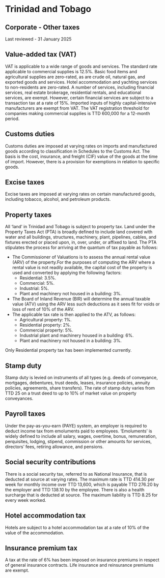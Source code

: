 # Trinidad and Tobago
## Corporate - Other taxes
Last reviewed - 31 January 2025
## Value-added tax (VAT)
VAT is applicable to a wide range of goods and services. The standard rate applicable to commercial supplies is 12.5%.
Basic food items and agricultural supplies are zero-rated, as are crude oil, natural gas, and exported goods and services. Hotel accommodation and yachting services to non-residents are zero-rated.
A number of services, including financial services, real estate brokerage, residential rentals, and educational services, are exempt. However, certain financial services are subject to a transaction tax at a rate of 15%. Imported inputs of highly capital-intensive manufacturers are exempt from VAT.
The VAT registration threshold for companies making commercial supplies is TTD 600,000 for a 12-month period.
## Customs duties
Customs duties are imposed at varying rates on imports and manufactured goods according to classification in Schedules to the Customs Act. The basis is the cost, insurance, and freight (CIF) value of the goods at the time of import. However, there is a provision for exemptions in relation to specific goods.
## Excise taxes
Excise taxes are imposed at varying rates on certain manufactured goods, including tobacco, alcohol, and petroleum products.
## Property taxes
All ‘land’ in Trinidad and Tobago is subject to property tax. Land under the Property Taxes Act (PTA) is broadly defined to include land covered with water and all buildings, structures, machinery, plant, pipelines, cables, and fixtures erected or placed upon, in, over, under, or affixed to land. The PTA stipulates the process for arriving at the quantum of tax payable as follows:
  * The Commissioner of Valuations is to assess the annual rental value (ARV) of the property.For the purposes of computing the ARV where a rental value is not readily available, the capital cost of the property is used and converted by applying the following factors: 
    * Residential: 3.5%.
    * Commercial: 5%.
    * Industrial: 5%.
    * Plant and machinery not housed in a building: 3%.
  * The Board of Inland Revenue (BIR) will determine the annual taxable value (ATV) using the ARV less such deductions as it sees fit for voids or loss of rent of 10% of the ARV.
  * The applicable tax rate is then applied to the ATV, as follows: 
    * Agricultural property: 1%.
    * Residential property: 2%.
    * Commercial property: 5%.
    * Industrial plant and machinery housed in a building: 6%.
    * Plant and machinery not housed in a building: 3%.


Only Residential property tax has been implemented currently.
## Stamp duty
Stamp duty is levied on instruments of all types (e.g. deeds of conveyance, mortgages, debentures, trust deeds, leases, insurance policies, annuity policies, agreements, share transfers). The rate of stamp duty varies from TTD 25 on a trust deed to up to 10% of market value on property conveyances.
## Payroll taxes
Under the pay-as-you-earn (PAYE) system, an employer is required to deduct income tax from emoluments paid to employees. ‘Emoluments’ is widely defined to include all salary, wages, overtime, bonus, remuneration, perquisites, lodging, stipend, commission or other amounts for services, directors’ fees, retiring allowance, and pensions.
## Social security contributions
There is a social security tax, referred to as National Insurance, that is deducted at source at varying rates. The maximum rate is TTD 414.30 per week for monthly income over TTD 13,600, which is payable TTD 276.20 by the employer and TTD 138.10 by the employee.
There is also a health surcharge that is deducted at source. The maximum liability is TTD 8.25 for every week worked.
## Hotel accommodation tax
Hotels are subject to a hotel accommodation tax at a rate of 10% of the value of the accommodation.
## Insurance premium tax
A tax at the rate of 6% has been imposed on insurance premiums in respect of general insurance contracts. Life insurance and reinsurance premiums are exempt.
